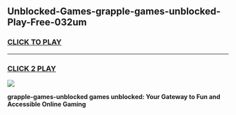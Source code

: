
## Unblocked-Games-grapple-games-unblocked-Play-Free-032um
<h3>
<a href="https://premium76.site?title=grapple-games-unblocked&ref=20A">CLICK TO PLAY</a></h3>
<hr>

<h3>
<a href="https://premium76.site?title=grapple-games-unblocked&ref=20A">CLICK 2 PLAY</a>
  
</h3>

<a href="https://premium76.site?title=grapple-games-unblocked&ref=20A"><img src="https://clearcache.store/games.png"></a>


**grapple-games-unblocked games unblocked: Your Gateway to Fun and Accessible Online Gaming**
